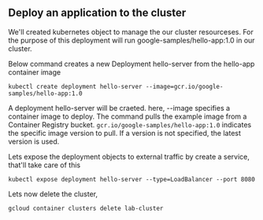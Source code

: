 ## Deploy an application to the cluster 

We'll created kubernetes object to manage the our cluster resourceses.
For the purpose of this deployment will run google-samples/hello-app:1.0 in our cluster.

Below command creates a new Deployment hello-server from the hello-app container image
```shell
kubectl create deployment hello-server --image=gcr.io/google-samples/hello-app:1.0
```
A deployment hello-server will be craeted. here, --image specifies a container image to deploy. 
The command pulls the example image from a Container Registry bucket. `gcr.io/google-samples/hello-app:1.0` indicates the specific image version to pull. 
If a version is not specified, the latest version is used.


Lets expose the deployment objects to external traffic by create a service, that'll take care of this 
```
kubectl expose deployment hello-server --type=LoadBalancer --port 8080
```

Lets now delete the cluster, 

```
gcloud container clusters delete lab-cluster
```
